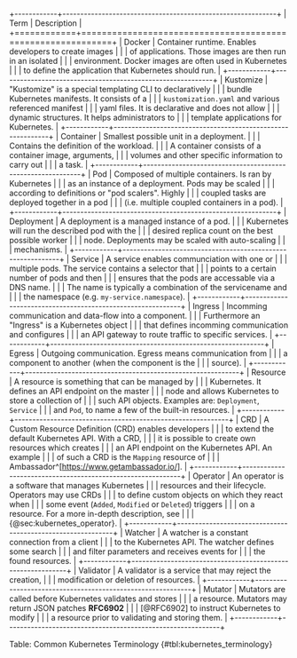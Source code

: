 +------------+------------------------------------------------------------+
|    Term    |                        Description                         |
+============+============================================================+
| Docker     | Container runtime. Enables developers to create images     |
|            | of applications. Those images are then run in an isolated  |
|            | environment. Docker images are often used in Kubernetes    |
|            | to define the application that Kubernetes should run.      |
+------------+------------------------------------------------------------+
| Kustomize  | "Kustomize" is a special templating CLI to declaratively   |
|            | bundle Kubernetes manifests. It consists of a              |
|            | `kustomization.yaml` and various referenced manifest       |
|            | yaml files. It is declarative and does not allow           |
|            | dynamic structures. It helps administrators to             |
|            | template applications for Kubernetes.                      |
+------------+------------------------------------------------------------+
| Container  | Smallest possible unit in a deployment.                    |
|            | Contains the definition of the workload.                   |
|            | A container consists of a container image, arguments,      |
|            | volumes and other specific information to carry out        |
|            | a task.                                                    |
+------------+------------------------------------------------------------+
| Pod        | Composed of multiple containers. Is ran by Kubernetes      |
|            | as an instance of a deployment. Pods may be scaled         |
|            | according to definitions or "pod scalers". Highly          |
|            | coupled tasks are deployed together in a pod               |
|            | (i.e. multiple coupled containers in a pod).               |
+------------+------------------------------------------------------------+
| Deployment | A deployment is a managed instance of a pod.               |
|            | Kubernetes will run the described pod with the             |
|            | desired replica count on the best possible worker          |
|            | node. Deployments may be scaled with auto-scaling          |
|            | mechanisms.                                                |
+------------+------------------------------------------------------------+
| Service    | A service enables communciation with one or                |
|            | multiple pods. The service contains a selector that        |
|            | points to a certain number of pods and then                |
|            | ensures that the pods are accessable via a DNS name.       |
|            | The name is typically a combination of the servicename and |
|            | the namespace (e.g. `my-service.namespace`).               |
+------------+------------------------------------------------------------+
| Ingress    | Incomming communication and data-flow into a component.    |
|            | Furthermore an "Ingress" is a Kubernetes object            |
|            | that defines incomming communication and configures        |
|            | an API gateway to route traffic to specific services.      |
+------------+------------------------------------------------------------+
| Egress     | Outgoing communication. Egress means communication from    |
|            | a component to another (when the component is the          |
|            | source).                                                   |
+------------+------------------------------------------------------------+
| Resource   | A resource is something that can be managed by             |
|            | Kubernetes. It defines an API endpoint on the master       |
|            | node and allows Kubernetes to store a collection of        |
|            | such API objects. Examples are: `Deployment`, `Service`    |
|            | and `Pod`, to name a few of the built-in resources.        |
+------------+------------------------------------------------------------+
| CRD        | A Custom Resource Definition (CRD) enables developers      |
|            | to extend the default Kubernetes API. With a CRD,          |
|            | it is possible to create own resources which creates       |
|            | an API endpoint on the Kubernetes API. An example          |
|            | of such a CRD is the `Mapping` resource of                 |
|            | Ambassador^[<https://www.getambassador.io/>].              |
+------------+------------------------------------------------------------+
| Operator   | An operator is a software that manages Kubernetes          |
|            | resources and their lifecycle. Operators may use CRDs      |
|            | to define custom objects on which they react when          |
|            | some event (`Added`, `Modified` or `Deleted`) triggers     |
|            | on a resource. For a more in-depth description, see        |
|            | {@sec:kubernetes_operator}.                                |
+------------+------------------------------------------------------------+
| Watcher    | A watcher is a constant connection from a client           |
|            | to the Kubernetes API. The watcher defines some search     |
|            | and filter parameters and receives events for              |
|            | the found resources.                                       |
+------------+------------------------------------------------------------+
| Validator  | A validator is a service that may reject the creation,     |
|            | modification or deletion of resources.                     |
+------------+------------------------------------------------------------+
| Mutator    | Mutators are called before Kubernetes validates and stores |
|            | a resource. Mutators may return JSON patches **RFC6902**   |
|            | [@RFC6902] to instruct Kubernetes to modify                |
|            | a resource prior to validating and storing them.           |
+------------+------------------------------------------------------------+

Table: Common Kubernetes Terminology {#tbl:kubernetes_terminology}
